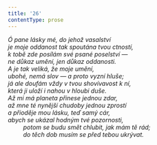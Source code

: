 ```yaml
---
title: '26'
contentType: prose
---
```


_Ó pane lásky mé, do jehož vasalství  
je moje oddanost tak spoutána tvou ctností,  
k tobě zde posílám své psané poselství —  
ne důkaz umění, jen důkaz oddanosti.  
A je tak veliká, že moje umění,  
ubohé, nemá slov — a proto vyzní hluše;  
já ale doufám vždy v tvou shovívavost k ní,  
která ji uloží i nahou v hloubi duše.  
Až mi má planeta přinese jednou zdar,  
až mne té nynější chudoby jednou zprostí  
a přioděje mou lásku, teď samý cár,  
abych se ukázal hodným tvé pozornosti,  
         potom se budu smět chlubit, jak mám tě rád;  
         do těch dob musím se před tebou ukrývat._
